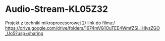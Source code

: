 # Audio-Stream-KL05Z32
Projekt z techniki mikroprocesorowej 2/
link do filmu:/
https://drive.google.com/drive/folders/1674mVG1OuTEE4WmfZSI_lHIysZGO_Uo5?usp=sharing

